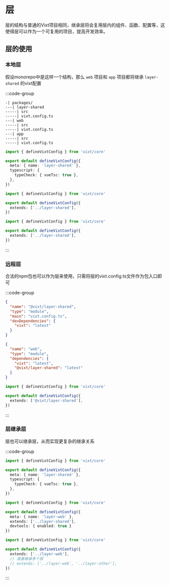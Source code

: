 # 层

层的结构与普通的Vixt项目相同，继承层将会复用层内的组件、函数、配置等，这使得层可以作为一个可复用的项目，提高开发效率。

## 层的使用

### 本地层

假设monorepo中是这样一个结构，那么 `web` 项目和 `app` 项目都将继承 `layer-shared` 的vixt配置

:::code-group

```[目录结构]
-| packages/
---| layer-shared
-----| src
-----| vixt.config.ts
---| web
-----| src
-----| vixt.config.ts
---| app
-----| src
-----| vixt.config.ts
```

```ts [layer-shared/vixt.config.ts]
import { defineVixtConfig } from 'vixt/core'

export default defineVixtConfig({
  meta: { name: 'layer-shared' },
  typescript: {
    typeCheck: { vueTsc: true },
  },
})
```

```ts [web/vixt.config.ts]
import { defineVixtConfig } from 'vixt/core'

export default defineVixtConfig({
  extends: ['../layer-shared'],
})
```

```ts [app/vixt.config.ts]
import { defineVixtConfig } from 'vixt/core'

export default defineVixtConfig({
  extends: ['../layer-shared'],
})
```

:::

### 远程层

合法的npm包也可以作为层来使用，只需将层的vixt.config.ts文件作为包入口即可

:::code-group

```json [@vixt/layer-shared/package.json]
{
  "name": "@vixt/layer-shared",
  "type": "module",
  "main": "vixt.config.ts",
  "devDependencies": {
    "vixt": "latest"
  }
}
```

```json [web/package.json]
{
  "name": "web",
  "type": "module",
  "dependencies": {
    "vixt": "latest",
    "@vixt/layer-shared": "latest"
  }
}
```

```ts [web/vixt.config.ts]
import { defineVixtConfig } from 'vixt/core'

export default defineVixtConfig({
  extends: ['@vixt/layer-shared'],
})
```

:::

### 层继承层

层也可以继承层，从而实现更复杂的继承关系

:::code-group

```ts [layer-shared/vixt.config.ts]
import { defineVixtConfig } from 'vixt/core'

export default defineVixtConfig({
  meta: { name: 'layer-shared' },
  typescript: {
    typeCheck: { vueTsc: true },
  },
})
```

```ts [layer-web/vixt.config.ts]
import { defineVixtConfig } from 'vixt/core'

export default defineVixtConfig({
  meta: { name: 'layer-web' },
  extends: ['../layer-shared'],
  devtools: { enabled: true }
})
```

```ts [web/vixt.config.ts]
import { defineVixtConfig } from 'vixt/core'

export default defineVixtConfig({
  extends: ['../layer-web'],
  // 或者继承多个层
  // extends: ['../layer-web', '../layer-other'],
})
```

:::
